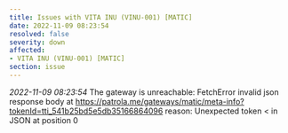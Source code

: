 ```yaml
---
title: Issues with VITA INU (VINU-001) [MATIC]
date: 2022-11-09 08:23:54
resolved: false
severity: down
affected:
- VITA INU (VINU-001) [MATIC]
section: issue
---
```


*2022-11-09 08:23:54* The gateway is unreachable: FetchError invalid json response body at https://patrola.me/gateways/matic/meta-info?tokenId=tti_541b25bd5e5db35166864096 reason: Unexpected token < in JSON at position 0